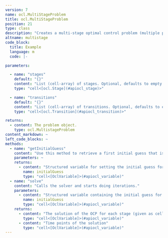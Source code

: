 ```yaml
---
version: 7
name: ocl.MultiStageProblem
title: ocl.MultiStageProblem
position: 21
type: class
description: "Creates a multi-stage optimal control problem (multiple phases). "
altname: multistage
code_block:
  title: Example
  language: m
  code: |-

parameters:

  - name: "stages"
    default: "{}"
    content: "List (cell-array) of stages. Optional, defaults to empty list."
    type: "cell<[ocl.Stage](#apiocl_stage)>"

  - name: "transitions"
    default: "{}"
    content: "List (cell-array) of transitions. Optional, defaults to empty list."
    type: "cell<[ocl.Transition](#apiocl_transition)>"

returns:
  - content: The problem object.
    type: ocl.MultistageProblem
content_markdown: ~
left_code_blocks: ~
methods:
  - name: "getInitialGuess"
    content: "Use this method to retrieve a first initial guess that is generated from the bounds. You can further modify this initial guess to improve the solver performance."
    parameters: ~
    returns:
      - content: "Structured variable for setting the initial guess for each stage (given as cell array)."
        name: initialGuess
        type: "cell<[OclVariable]>(#apiocl_variable)"
  - name: "solve"
    content: "Calls the solver and starts doing iterations."
    parameters:
      - content: "Structured variable containing the initial guess for each stage (given as cell array)."
        name: initialGuess
        type: "cell<[OclVariable]>(#apiocl_variable)"
    returns:
      - content: "The solution of the OCP for each stage (given as cell array)."
        type: "cell<[OclVariable]>(#apiocl_variable)"
      - content: "Time points of the solution"
        type: "cell<[OclVariable]>(#apiocl_variable)"
---
```

